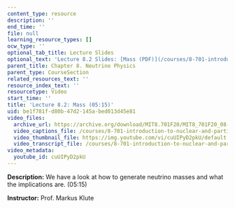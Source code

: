 ```yaml
---
content_type: resource
description: ''
end_time: ''
file: null
learning_resource_types: []
ocw_type: ''
optional_tab_title: Lecture Slides
optional_text: 'Lecture 8.2 Slides: [Mass (PDF)](/courses/8-701-introduction-to-nuclear-and-particle-physics-fall-2020/resources/mit8_701f20_lec8-2)'
parent_title: Chapter 8. Neutrino Physics
parent_type: CourseSection
related_resources_text: ''
resource_index_text: ''
resourcetype: Video
start_time: ''
title: 'Lecture 8.2: Mass (05:15)'
uid: be1f781f-d80b-47d2-145a-bed013d45e81
video_files:
  archive_url: https://archive.org/download/MIT8.701F20/MIT8_701F20_08-02_masses_300k.mp4
  video_captions_file: /courses/8-701-introduction-to-nuclear-and-particle-physics-fall-2020/216b3cbf847f55a194386a9634c6fedd_cuUIPyD2pkU.vtt
  video_thumbnail_file: https://img.youtube.com/vi/cuUIPyD2pkU/default.jpg
  video_transcript_file: /courses/8-701-introduction-to-nuclear-and-particle-physics-fall-2020/0edadc8036986bae9f79bd366befd524_cuUIPyD2pkU.pdf
video_metadata:
  youtube_id: cuUIPyD2pkU
---
```


**Description:** We have a look at how to generate neutrino masses and what the implications are. (05:15)

**Instructor:** Prof. Markus Klute